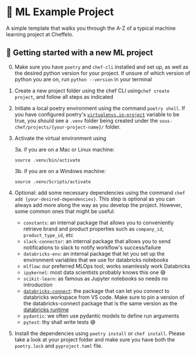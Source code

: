 # 🤖 ML Example Project

A simple template that walks you through the A-Z of a typical machine learning project at Cheffelo.

## 🏁 Getting started with a new ML project
0. Make sure you have `poetry` and `chef-cli` installed and set up, as well as the desired python version for your project. If unsure of which version of python you are on, run `python --version` in your terminal
1. Create a new project folder using the chef CLI using``chef create project``, and follow all steps as indicated

2. Initiate a local poetry environment using the command ``poetry shell``. If you have configured poetry's [``virtualenvs.in-project``](https://python-poetry.org/docs/configuration/#virtualenvsin-project) variable to be true, you should see a `.venv` folder being created under the `sous-chef/projects/{your-project-name}/` folder.

3. Activate the virtual environment using

    3a. if you are on a Mac or Linux machine:
    ```
    source .venv/bin/activate
    ```
    3b. if you are on a Windows machine:
    ```
    source .venv/Scripts/activate
    ```
4. Optional: add some necessary dependencies using the command `chef add {your-desired-dependencies}`. This step is optional as you can always add more along the way as you develop the project. However, some common ones that might be useful:

    - `constants`: an internal package that allows you to conveniently retrieve brand and product properties such as `company_id`, `product_type_id`, etc
    - `slack-connector`: an internal package that allows you to send notifications to slack to notify workflow's success/failure
    - `databricks-env`: an internal package that let you set up the environment variables that we use for databricks notebooks
    - `mlflow`: our preferred MLOps tool, works seamlessly work Databricks
    - `ipykernel`: most data scientists probably knows this one 😅
    - `scikit-learn`: as famous as Jupyter notebooks so needs no introduction
    - [`databricks-connect`](https://pypi.org/project/databricks-connect/): the package that can let you connect to databricks workspace from VS code. Make sure to pin a version of the databricks-connect package that is the same version as the [databricks runtime](https://docs.databricks.com/en/release-notes/runtime/index.html)
    - `pydantic`: we often use pydantic models to define run arguments
    - `pytest`: thy shall write tests 😅

5. Install the dependencies using `poetry install` or `chef install`. Please take a look at your project folder and make sure you have both the `poetry.lock` and `pyproject.toml` file.


<!-- poetry shell, poetry install, make sure that lock file is created
- have databricks.yml for DABs
- make sure docker image version is consistent with project python requirement -->
